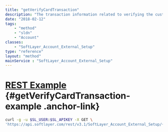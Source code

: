 ```yaml
---
title: "getVerifyCardTransaction"
description: "The transaction information related to verifying the customer credit card."
date: "2018-02-12"
tags:
    - "method"
    - "sldn"
    - "Account"
classes:
    - "SoftLayer_Account_External_Setup"
type: "reference"
layout: "method"
mainService : "SoftLayer_Account_External_Setup"
---
```


# [REST Example](#getVerifyCardTransaction-example) <a href="/article/rest/"><i class="fas fa-question"></i></a> {#getVerifyCardTransaction-example .anchor-link} 
```bash
curl -g -u $SL_USER:$SL_APIKEY -X GET \
'https://api.softlayer.com/rest/v3.1/SoftLayer_Account_External_Setup/{SoftLayer_Account_External_SetupID}/getVerifyCardTransaction'
```
